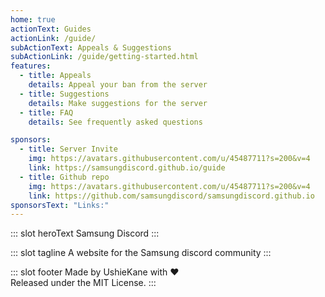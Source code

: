 ```yaml
---
home: true
actionText: Guides
actionLink: /guide/
subActionText: Appeals & Suggestions
subActionLink: /guide/getting-started.html
features:
  - title: Appeals
    details: Appeal your ban from the server
  - title: Suggestions
    details: Make suggestions for the server
  - title: FAQ
    details: See frequently asked questions

sponsors:
  - title: Server Invite
    img: https://avatars.githubusercontent.com/u/45487711?s=200&v=4
    link: https://samsungdiscord.github.io/guide
  - title: Github repo
    img: https://avatars.githubusercontent.com/u/45487711?s=200&v=4
    link: https://github.com/samsungdiscord/samsungdiscord.github.io
sponsorsText: "Links:"
---
```


::: slot heroText
Samsung Discord
:::

::: slot tagline
A website for the Samsung discord community
:::

::: slot footer
Made by UshieKane with ❤️  
Released under the MIT License.
:::
